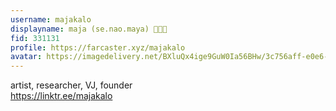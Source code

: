 ```yaml
---
username: majakalo
displayname: maja (se.nao.maya) 🎩🔵🐹
fid: 331131
profile: https://farcaster.xyz/majakalo
avatar: https://imagedelivery.net/BXluQx4ige9GuW0Ia56BHw/3c756aff-e0e6-4f09-6626-6c7244595b00/original
---
```

artist, researcher, VJ, founder  
https://linktr.ee/majakalo  

